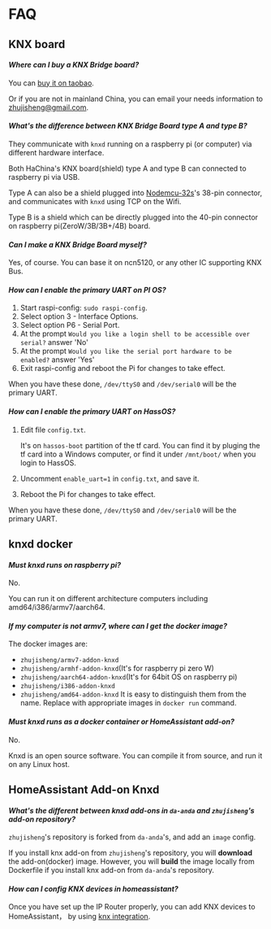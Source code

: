 # FAQ

## KNX board

####  *Where can I buy a KNX Bridge board?*

You can [buy it on taobao](https://item.taobao.com/item.htm?spm=a2oq0.12575281.0.0.50111debqg4Tao&ft=t&id=599299965979).

Or if you are not in mainland China, you can email your needs information to <zhujisheng@gmail.com>.

#### *What's the difference between KNX Bridge Board type A and type B?*

They communicate with `knxd` running on a raspberry pi (or computer) via different hardware interface.

Both HaChina's KNX board(shield) type A and type B can connected to raspberry pi via USB.

Type A can also be a shield plugged into [Nodemcu-32s](https://docs.ai-thinker.com/en/esp32/boards/nodemcu_32s)'s 38-pin connector, and communicates with `knxd` using TCP on the Wifi.

Type B is a shield which can be directly plugged into the 40-pin connector on raspberry pi(ZeroW/3B/3B+/4B) board.

#### *Can I make a KNX Bridge Board myself?*

Yes, of course. You can base it on ncn5120, or any other IC supporting KNX Bus.

#### *How can I enable the primary UART on PI OS?*

1. Start raspi-config: `sudo raspi-config`.
2. Select option 3 - Interface Options.
3. Select option P6 - Serial Port.
4. At the prompt `Would you like a login shell to be accessible over serial?` answer 'No'
5. At the prompt `Would you like the serial port hardware to be enabled?` answer 'Yes'
6. Exit raspi-config and reboot the Pi for changes to take effect.

When you have these done, `/dev/ttyS0` and `/dev/serial0` will be the primary UART.

#### *How can I enable the primary UART on HassOS?*

1. Edit file `config.txt`.

    It's on `hassos-boot` partition of the tf card. You can find it by pluging the tf card into a Windows computer, or find it under `/mnt/boot/` when you login to HassOS.

2. Uncomment `enable_uart=1` in `config.txt`, and save it.
3. Reboot the Pi for changes to take effect.

When you have these done, `/dev/ttyS0` and `/dev/serial0` will be the primary UART.

## knxd docker

#### *Must knxd runs on raspberry pi?*

No.

You can run it on different architecture computers including amd64/i386/armv7/aarch64.

#### *If my computer is not armv7, where can I get the docker image?*

The docker images are:
- `zhujisheng/armv7-addon-knxd`
- `zhujisheng/armhf-addon-knxd`(It's for raspberry pi zero W)
- `zhujisheng/aarch64-addon-knxd`(It's for 64bit OS on raspberry pi)
- `zhujisheng/i386-addon-knxd`
- `zhujisheng/amd64-addon-knxd`
It is easy to distinguish them from the name. Replace with appropriate images in `docker run` command.

#### *Must knxd runs as a docker container or HomeAssistant add-on?*

No.

Knxd is an open source software. You can compile it from source, and run it on any Linux host. 

## HomeAssistant Add-on Knxd

#### *What's the different between knxd add-ons in `da-anda` and `zhujisheng`'s add-on repository?*

`zhujisheng`'s repository is forked from `da-anda`'s, and add an `image` config. 

If you install knx add-on from `zhujisheng`'s repository, you will **download** the add-on(docker) image. However, you will **build** the image locally from Dockerfile if you install knx add-on from  `da-anda`'s repository.

#### *How can I config KNX devices in homeassistant?*

Once you have set up the IP Router properly, you can add KNX devices to HomeAssistant， by using [knx integration](https://www.home-assistant.io/integrations/knx/).
